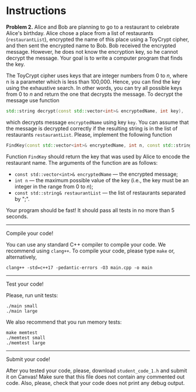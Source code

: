 # Instructions  

**Problem 2.** Alice and Bob are planning to go to a restaurant to celebrate Alice's birthday. Alice chose a place from a list of restaurants (`restaurantList`), encrypted the name of this place using a ToyCrypt cipher, and then sent the encrypted name to Bob. Bob received the encrypted message. However, he does not know the encryption key, so he cannot decrypt the message. Your goal is to write a computer program that finds the key.

The ToyCrypt cipher uses keys that are integer numbers from 0 to _n_, where n is a parameter
which is less than 100,000. Hence, you can find the key using the exhaustive search. In other words, you can try all possible keys from 0 to _n_ and return the one that decrypts the message. To decrypt the message use function

```cpp
std::string decrypt(const std::vector<int>& encryptedName, int key),
```

which decrypts message `encryptedName` using key `key`. You can assume that the message is decrypted correctly if the resulting string is in the list of restaurants `restaurantList`.
Please, implement the following function
```cpp
FindKey(const std::vector<int>& encryptedName, int n, const std::string& restaurantList)
```
Function `FindKey` should return the key that was used by Alice to encode the restaurant name.
The arguments of the function are as follows:
* `const std::vector<int>& encryptedName` &mdash; the encrypted message;
* `int n` &mdash; the maximum possible value of the key (i.e., the key must be an integer in the range
from 0 to _n_);
* `const std::string& restaurantList` &mdash; the list of restaurants separated by ";".

Your program should be fast! It should pass all tests in no more than 5 seconds.

************************
Compile your code!

You can use any standard C++ compiler to compile your code. We recommend using `clang++`. To compile your code, please type `make` or, alternatively, 

```
clang++ -std=c++17 -pedantic-errors -O3 main.cpp -o main
```
************************

Test your code!

Please, run unit tests:
``` 
./main small
./main large
```

We also recommend that you run memory tests:
```
make memtest
./memtest small
./memtest large
```


************************
Submit your code!

After you tested your code, please, download 
``student_code_1.h`` and submit it on Canvas! Make sure that this file does not contain any commented out code. Also, please, check that your code does not print any debug output.